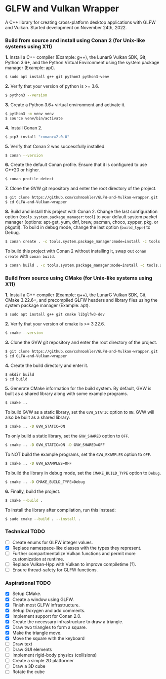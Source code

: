 # **GLFW and Vulkan Wrapper**
A C++ library for creating cross-platform desktop applications with GLFW and Vulkan. Started development on November 24th, 2022.

### **Build from source and install using Conan 2 (for Unix-like systems using X11)**
**1.** Install a C++ compiler (Example: g++), the LunarG Vulkan SDK, Git, Python 3.6+, and the Python Virtual Environment using the system package manager (Example: apt).
```bash
$ sudo apt install g++ git python3 python3-venv
```
**2.** Verify that your version of python is >= 3.6.
```bash
$ python3 --version
```
**3.** Create a Python 3.6+ virtual environment and activate it.
```bash
$ python3 -m venv venv
$ source venv/bin/activate
```
**4.** Install Conan 2.
```bash
$ pip3 install "conan>=2.0.0"
```
**5.** Verify that Conan 2 was successfully installed.
```bash
$ conan --version
```
**6.** Create the default Conan profile. Ensure that it is configured to use C++20 or higher.
```bash
$ conan profile detect
```
**7.** Clone the GVW git repository and enter the root directory of the project.
```bash
$ git clone https://github.com/cshmookler/GLFW-and-Vulkan-wrapper.git
$ cd GLFW-and-Vulkan-wrapper
```
**8.** Build and install this project with Conan 2. Change the last configuration option (`tools.system.package_manager:tool`) to your default system packet manager (options: apt-get, yum, dnf, brew, pacman, choco, zypper, pkg, or pkgutil). To build in debug mode, change the last option (`build_type`) to Debug.
```bash
$ conan create . -c tools.system.package_manager:mode=install -c tools.system.package_manager:sudo=True -c tools.system.package_manager:tool=apt-get --build=missing -s build_type=Release
```
To build this project with Conan 2 without installing it, swap out `conan create` with `conan build`.
```bash
$ conan build . -c tools.system.package_manager:mode=install -c tools.system.package_manager:sudo=True -c tools.system.package_manager:tool=apt-get --build=missing -s build_type=Release
```

### **Build from source using CMake (for Unix-like systems using X11)**
**1.** Install a C++ compiler (Example: g++), the LunarG Vulkan SDK, Git, CMake 3.22.6+, and precompiled GLFW headers and library files using the system package manager (Example: apt).
```bash
$ sudo apt install g++ git cmake libglfw3-dev
```
**2.** Verify that your version of cmake is >= 3.22.6.
```bash
$ cmake --version
```
**3.** Clone the GVW git repository and enter the root directory of the project.
```bash
$ git clone https://github.com/cshmookler/GLFW-and-Vulkan-wrapper.git
$ cd GLFW-and-Vulkan-wrapper
```
**4.** Create the build directory and enter it.
```bash
$ mkdir build
$ cd build
```
**5.** Generate CMake information for the build system. By default, GVW is built as a shared library along with some example programs.
```bash
$ cmake ..
```
To build GVW as a static library, set the `GVW_STATIC` option to `ON`. GVW will also be built as a shared library.
```bash
$ cmake .. -D GVW_STATIC=ON
```
To only build a static library, set the `GVW_SHARED` option to `OFF`.
```bash
$ cmake .. -D GVW_STATIC=ON -D GVW_SHARED=OFF
```
To NOT build the example programs, set the `GVW_EXAMPLES` option to `OFF`.
```bash
$ cmake .. -D GVW_EXAMPLES=OFF
```
To build the library in debug mode, set the `CMAKE_BUILD_TYPE` option to `Debug`.
```bash
$ cmake .. -D CMAKE_BUILD_TYPE=Debug
```
**6.** Finally, build the project.
```bash
$ cmake --build .
```
To install the library after compilation, run this instead:
```bash
$ sudo cmake --build . --install .
```

### **Technical TODO**
 * [ ] Create enums for GLFW integer values.
 * [X] Replace namespace-like classes with the types they represent.
 * [ ] Further compartmentalize Vulkan functions and permit more customization at runtime.
 * [ ] Replace Vulkan-Hpp with Vulkan to improve compiletime (?).
 * [ ] Ensure thread-safety for GLFW functions.

### **Aspirational TODO**
 * [X] Setup CMake.
 * [X] Create a window using GLFW.
 * [X] Finish most GLFW infrastructure.
 * [X] Setup Doxygen and add comments.
 * [X] Implement support for Conan 2.0.
 * [X] Create the necessary infrastructure to draw a triangle.
 * [x] Draw two triangles to form a square.
 * [x] Make the triangle move.
 * [x] Move the square with the keyboard
 * [ ] Draw text
 * [ ] Draw GUI elements
 * [ ] Implement rigid-body physics (collisions)
 * [ ] Create a simple 2D platformer
 * [ ] Draw a 3D cube
 * [ ] Rotate the cube
